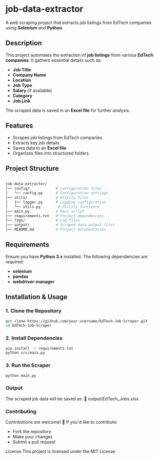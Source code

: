 # **job-data-extractor**  

A web scraping project that extracts job listings from EdTech companies using **Selenium** and **Python**.  

## **Description**  

This project automates the extraction of **job listings** from various **EdTech companies**. It gathers essential details such as:  
- **Job Title**  
- **Company Name**  
- **Location**  
- **Job Type**  
- **Salary** (if available)  
- **Category**  
- **Job Link**  

The scraped data is saved in an **Excel file** for further analysis.  

## **Features**  

- Scrapes job listings from EdTech companies  
- Extracts key job details  
- Saves data to an **Excel file**  
- Organizes files into structured folders  

## **Project Structure**  

```sh

job-data-extractor/
│── config/            # Configuration files  
│   └── config.py      # Configuration settings  
│── utils/             # Utility files  
│   ├── logger.py      # Logging configuration  
│   └── utils.py        # Utility functions  
│── main.py            # Main script  
│── requirements.txt   # Project dependencies  
│── logs/              # Log files  
│── output/            # Scraped data output files  
│── README.md          # Project documentation

   ```

## **Requirements**  

Ensure you have **Python 3.x** installed. The following dependencies are required:  
- **selenium**  
- **pandas**  
- **webdriver-manager**  

## **Installation & Usage**  

### **1. Clone the Repository**  

```sh
git clone https://github.com/your-username/EdTech-Job-Scraper.git
cd EdTech-Job-Scraper
   ```
### **2. Install Dependencies**

```sh
pip install -r requirements.txt
python src/main.py
   ```

### **3. Run the Scraper**

```sh
python main.py
   ```

### **Output**
The scraped job data will be saved as:
📁 output/EdTech_Jobs.xlsx

### **Contributing**
Contributions are welcome! 🚀
If you'd like to contribute:

- Fork the repository
- Make your changes
- Submit a pull request

License
This project is licensed under the MIT License.
